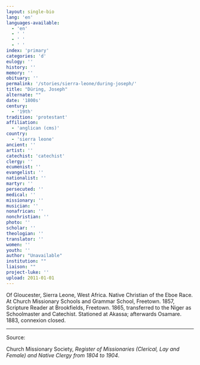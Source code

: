 ```yaml
---
layout: single-bio
lang: 'en'
languages-available:
  - 'en'
  - ' '
  - ' '
  - ' '
index: 'primary'
categories: 'd'
eulogy: ''
history: ''
memory: ''
obituary: ''
permalink: '/stories/sierra-leone/during-joseph/'
title: "Düring, Joseph"
alternate: ""
date: '1800s'
century:
  - '19th'
tradition: 'protestant'
affiliation:
  - 'anglican (cms)'
country:
  - 'sierra leone'
ancient: ''
artist: ''
catechist: 'catechist'
clergy: ''
ecumenist: ''
evangelist: ''
nationalist: ''
martyr: ''
persecuted: ''
medical: ''
missionary: ''
musician: ''
nonafrican: ''
nonchristian: ''
photo: ''
scholar: ''
theologian: ''
translator: ''
women: ''
youth: ''
author: "Unavailable"
institution: ""
liaison: ""
project-luke: ''
upload: 2011-01-01
---
```




Of Gloucester, Sierra Leone, West Africa.  Native Christian of the Eboe Race.  At Church Missionary Schools and Grammar School, Freetown.  1857, Scripture Reader at Brookfields, Freetown.  1865, transferred to the Niger as Schoolmaster and Catechist.  Stationed at Akassa; afterwards Osamare.  1883, connexion closed.



---

Source:

Church Missionary Society, *Register of Missionaries (Clerical, Lay and Female) and Native Clergy from 1804 to 1904*.
